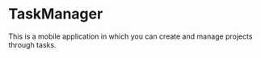 # TaskManager
This is a mobile application in which you can create and manage projects through tasks.
